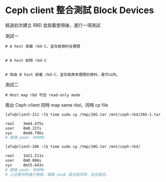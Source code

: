 # Ceph client 整合測試 Block Devices

經過初次建立 RBD 並掛載使用後，進行一項測試

測試一

```text
# A host 掛載 rbd-C，並存放資料在裡頭


# A host 卸除 rbd-C


# 改由 B host 掛載 rbd-C，並存取原本裡頭的資料，是可以的。
```

測試二

```text
# Host map rbd 可否 read-only mode
```

兩台 Ceph-client 同時 map same rbd，同時 cp file 

```bash
[afu@client-211 ~]$ time sudo cp /tmp/26G.tar /mnt/ceph-rbd/26G-1.tar

real    3m44.475s
user    0m0.227s
sys     0m40.796s
# 網路 peak: 900Mb

[afu@client-206 ~]$ time sudo cp /tmp/10G.tar /mnt/ceph-rbd/

real    1m21.211s
user    0m0.086s
sys     0m15.643s
# 網路 peak: 908Mb
# 上述是同時進行複製，網路 peak 值也是同時，並且穩定。
```



